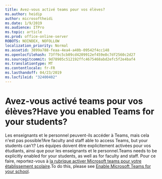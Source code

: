 ```yaml
---
title: Avez-vous activé teams pour vos élèves?
ms.author: heidip
author: microsoftheidi
ms.date: 1/9/2019
ms.audience: ITPro
ms.topic: article
ms.prod: office-online-server
ROBOTS: NOINDEX, NOFOLLOW
localization_priority: Normal
ms.assetid: 3899a788-feaa-4ea4-a40b-09542f4cc148
ms.openlocfilehash: 73ff9c5cb09cd4209912ef459e8c7df2560c2d27
ms.sourcegitcommit: 9d78905c512192ffc4675468abd2efc5f2e4baf4
ms.translationtype: MT
ms.contentlocale: fr-FR
ms.lasthandoff: 04/23/2019
ms.locfileid: "32400402"
---
```

# <a name="have-you-enabled-teams-for-your-students"></a><span data-ttu-id="b9185-102">Avez-vous activé teams pour vos élèves?</span><span class="sxs-lookup"><span data-stu-id="b9185-102">Have you enabled Teams for your students?</span></span>


<span data-ttu-id="b9185-103">Les enseignants et le personnel peuvent-ils accéder à Teams, mais cela n'est pas possible?</span><span class="sxs-lookup"><span data-stu-id="b9185-103">Are faculty and staff able to access Teams, but your students can't?</span></span> <span data-ttu-id="b9185-104">Les équipes doivent être explicitement activées pour vos étudiants, ainsi que pour les enseignants et le personnel.</span><span class="sxs-lookup"><span data-stu-id="b9185-104">Teams needs to be explicitly enabled for your students, as well as for faculty and staff.</span></span> <span data-ttu-id="b9185-105">Pour ce faire, reportez-vous à [la rubrique activer Microsoft teams pour votre établissement scolaire](https://docs.microsoft.com/education/get-started/enable-microsoft-teams).</span><span class="sxs-lookup"><span data-stu-id="b9185-105">To do this, please see [Enable Microsoft Teams for your school](https://docs.microsoft.com/education/get-started/enable-microsoft-teams).</span></span>
  

